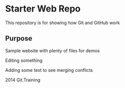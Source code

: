 # Starter Web Repo

This repository is for showing how Git and GitHub work

## Purpose

Sample website with plenty of files for demos

Editing something 

Adding some text to see merging conflicts

2014 Git.Training
